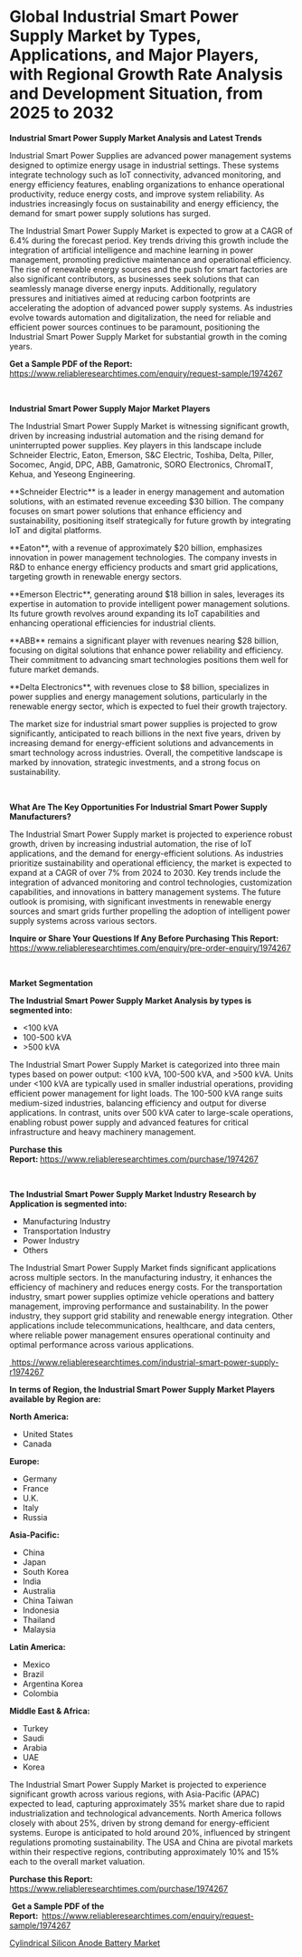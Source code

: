 <p><h1>Global Industrial Smart Power Supply Market by Types, Applications, and Major Players, with Regional Growth Rate Analysis and Development Situation, from 2025 to 2032</h1></p><p><strong>Industrial Smart Power Supply Market Analysis and Latest Trends</strong></p>
<p><p>Industrial Smart Power Supplies are advanced power management systems designed to optimize energy usage in industrial settings. These systems integrate technology such as IoT connectivity, advanced monitoring, and energy efficiency features, enabling organizations to enhance operational productivity, reduce energy costs, and improve system reliability. As industries increasingly focus on sustainability and energy efficiency, the demand for smart power supply solutions has surged.</p><p>The Industrial Smart Power Supply Market is expected to grow at a CAGR of 6.4% during the forecast period. Key trends driving this growth include the integration of artificial intelligence and machine learning in power management, promoting predictive maintenance and operational efficiency. The rise of renewable energy sources and the push for smart factories are also significant contributors, as businesses seek solutions that can seamlessly manage diverse energy inputs. Additionally, regulatory pressures and initiatives aimed at reducing carbon footprints are accelerating the adoption of advanced power supply systems. As industries evolve towards automation and digitalization, the need for reliable and efficient power sources continues to be paramount, positioning the Industrial Smart Power Supply Market for substantial growth in the coming years.</p></p>
<p><strong>Get a Sample PDF of the Report:&nbsp;</strong> <a href="https://www.reliableresearchtimes.com/enquiry/request-sample/1974267?utm_campaign=3070&utm_medium=2&utm_source=Github&utm_content=ia&utm_term=07042025&utm_id=industrial-smart-power-supply">https://www.reliableresearchtimes.com/enquiry/request-sample/1974267</a></p>
<p>&nbsp;</p>
<p><strong>Industrial Smart Power Supply Major Market Players</strong></p>
<p><p>The Industrial Smart Power Supply Market is witnessing significant growth, driven by increasing industrial automation and the rising demand for uninterrupted power supplies. Key players in this landscape include Schneider Electric, Eaton, Emerson, S&C Electric, Toshiba, Delta, Piller, Socomec, Angid, DPC, ABB, Gamatronic, SORO Electronics, ChromaIT, Kehua, and Yeseong Engineering.</p><p>**Schneider Electric** is a leader in energy management and automation solutions, with an estimated revenue exceeding $30 billion. The company focuses on smart power solutions that enhance efficiency and sustainability, positioning itself strategically for future growth by integrating IoT and digital platforms.</p><p>**Eaton**, with a revenue of approximately $20 billion, emphasizes innovation in power management technologies. The company invests in R&D to enhance energy efficiency products and smart grid applications, targeting growth in renewable energy sectors.</p><p>**Emerson Electric**, generating around $18 billion in sales, leverages its expertise in automation to provide intelligent power management solutions. Its future growth revolves around expanding its IoT capabilities and enhancing operational efficiencies for industrial clients.</p><p>**ABB** remains a significant player with revenues nearing $28 billion, focusing on digital solutions that enhance power reliability and efficiency. Their commitment to advancing smart technologies positions them well for future market demands.</p><p>**Delta Electronics**, with revenues close to $8 billion, specializes in power supplies and energy management solutions, particularly in the renewable energy sector, which is expected to fuel their growth trajectory.</p><p>The market size for industrial smart power supplies is projected to grow significantly, anticipated to reach billions in the next five years, driven by increasing demand for energy-efficient solutions and advancements in smart technology across industries. Overall, the competitive landscape is marked by innovation, strategic investments, and a strong focus on sustainability.</p></p>
<p>&nbsp;</p>
<p><strong>What Are The Key Opportunities For Industrial Smart Power Supply Manufacturers?</strong></p>
<p><p>The Industrial Smart Power Supply market is projected to experience robust growth, driven by increasing industrial automation, the rise of IoT applications, and the demand for energy-efficient solutions. As industries prioritize sustainability and operational efficiency, the market is expected to expand at a CAGR of over 7% from 2024 to 2030. Key trends include the integration of advanced monitoring and control technologies, customization capabilities, and innovations in battery management systems. The future outlook is promising, with significant investments in renewable energy sources and smart grids further propelling the adoption of intelligent power supply systems across various sectors.</p></p>
<p><strong>Inquire or Share Your Questions If Any Before Purchasing This Report:</strong> <a href="https://www.reliableresearchtimes.com/enquiry/pre-order-enquiry/1974267?utm_campaign=3070&utm_medium=2&utm_source=Github&utm_content=ia&utm_term=07042025&utm_id=industrial-smart-power-supply">https://www.reliableresearchtimes.com/enquiry/pre-order-enquiry/1974267</a></p>
<p>&nbsp;</p>
<p><strong>Market Segmentation</strong></p>
<p><strong>The Industrial Smart Power Supply Market Analysis by types is segmented into:</strong></p>
<p><ul><li><100 kVA</li><li>100-500 kVA</li><li>>500 kVA</li></ul></p>
<p><p>The Industrial Smart Power Supply Market is categorized into three main types based on power output: <100 kVA, 100-500 kVA, and >500 kVA. Units under <100 kVA are typically used in smaller industrial operations, providing efficient power management for light loads. The 100-500 kVA range suits medium-sized industries, balancing efficiency and output for diverse applications. In contrast, units over 500 kVA cater to large-scale operations, enabling robust power supply and advanced features for critical infrastructure and heavy machinery management.</p></p>
<p><strong>Purchase this Report:&nbsp;</strong><a href="https://www.reliableresearchtimes.com/purchase/1974267?utm_campaign=3070&utm_medium=2&utm_source=Github&utm_content=ia&utm_term=07042025&utm_id=industrial-smart-power-supply">https://www.reliableresearchtimes.com/purchase/1974267</a></p>
<p>&nbsp;</p>
<p><strong>The Industrial Smart Power Supply Market Industry Research by Application is segmented into:</strong></p>
<p><ul><li>Manufacturing Industry</li><li>Transportation Industry</li><li>Power Industry</li><li>Others</li></ul></p>
<p><p>The Industrial Smart Power Supply Market finds significant applications across multiple sectors. In the manufacturing industry, it enhances the efficiency of machinery and reduces energy costs. For the transportation industry, smart power supplies optimize vehicle operations and battery management, improving performance and sustainability. In the power industry, they support grid stability and renewable energy integration. Other applications include telecommunications, healthcare, and data centers, where reliable power management ensures operational continuity and optimal performance across various applications.</p></p>
<p><a href="https://www.reliableresearchtimes.com/industrial-smart-power-supply-r1974267?utm_campaign=3070&utm_medium=2&utm_source=Github&utm_content=ia&utm_term=07042025&utm_id=industrial-smart-power-supply">&nbsp;https://www.reliableresearchtimes.com/industrial-smart-power-supply-r1974267</a></p>
<p><strong>In terms of Region, the Industrial Smart Power Supply Market Players available by Region are:</strong></p>
<p>
    <p> <strong> North America: </strong>
        <ul>
            <li>United States</li>
            <li>Canada</li>
        </ul>
        </p> 
    <p> <strong> Europe: </strong>
        <ul>
            <li>Germany</li>
            <li>France</li>
            <li>U.K.</li>
            <li>Italy</li>
            <li>Russia</li>
        </ul>
        </p> 
    <p> <strong> Asia-Pacific: </strong>
        <ul>
            <li>China</li>
            <li>Japan</li>
            <li>South Korea</li>
            <li>India</li>
            <li>Australia</li>
            <li>China Taiwan</li>
            <li>Indonesia</li>
            <li>Thailand</li>
            <li>Malaysia</li>
        </ul>
        </p> 
    <p> <strong> Latin America: </strong>
        <ul>
            <li>Mexico</li>
            <li>Brazil</li>
            <li>Argentina Korea</li>
            <li>Colombia</li>
        </ul>
        </p> 
    <p> <strong> Middle East & Africa: </strong>
        <ul>
            <li>Turkey</li>
            <li>Saudi</li>
            <li>Arabia</li>
            <li>UAE</li>
            <li>Korea</li>
        </ul>
    </p>
    </p>
<p><p>The Industrial Smart Power Supply Market is projected to experience significant growth across various regions, with Asia-Pacific (APAC) expected to lead, capturing approximately 35% market share due to rapid industrialization and technological advancements. North America follows closely with about 25%, driven by strong demand for energy-efficient systems. Europe is anticipated to hold around 20%, influenced by stringent regulations promoting sustainability. The USA and China are pivotal markets within their respective regions, contributing approximately 10% and 15% each to the overall market valuation.</p></p>
<p><strong>Purchase this Report: </strong><a href="https://www.reliableresearchtimes.com/purchase/1974267?utm_campaign=3070&utm_medium=2&utm_source=Github&utm_content=ia&utm_term=07042025&utm_id=industrial-smart-power-supply">https://www.reliableresearchtimes.com/purchase/1974267</a></p>
<p>&nbsp;<strong>Get a Sample PDF of the Report:&nbsp;&nbsp;</strong><a href="https://www.reliableresearchtimes.com/enquiry/request-sample/1974267?utm_campaign=3070&utm_medium=2&utm_source=Github&utm_content=ia&utm_term=07042025&utm_id=industrial-smart-power-supply">https://www.reliableresearchtimes.com/enquiry/request-sample/1974267</a></p>
<p><strong></strong></p>
<p><p><a href="https://github.com/ivvrgibi/Market-Research-Report-List-1/blob/main/cylindrical-silicon-anode-battery-market.md?utm_campaign=3070&utm_medium=2&utm_source=Github&utm_content=ia&utm_term=07042025&utm_id=industrial-smart-power-supply">Cylindrical Silicon Anode Battery Market</a></p></p>